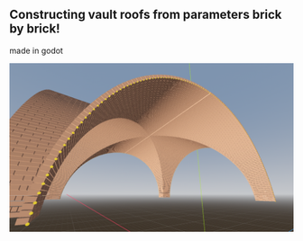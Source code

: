 ## Constructing vault roofs from parameters brick by brick!

made in godot

![screenshot](readme/screenshot.png)
